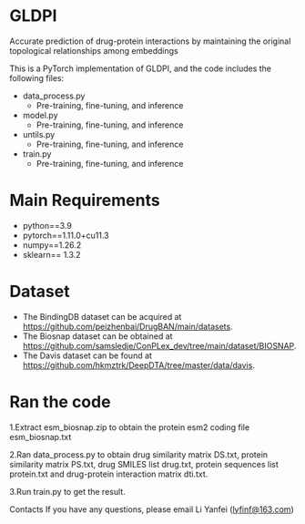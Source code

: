 # GLDPI
Accurate prediction of drug-protein interactions by maintaining the original topological relationships among embeddings 

This is a PyTorch implementation of GLDPI, and the code includes the following files:

* data_process.py
    - Pre-training, fine-tuning, and inference
*  model.py
    - Pre-training, fine-tuning, and inference
*  untils.py
    - Pre-training, fine-tuning, and inference
*  train.py
    - Pre-training, fine-tuning, and inference

# Main Requirements

* python==3.9 
* pytorch==1.11.0+cu11.3
* numpy==1.26.2
* sklearn== 1.3.2


# Dataset

* The BindingDB dataset can be acquired at https://github.com/peizhenbai/DrugBAN/main/datasets.
* The Biosnap dataset can be obtained at https://github.com/samsledje/ConPLex_dev/tree/main/dataset/BIOSNAP.
* The Davis dataset can be found at https://github.com/hkmztrk/DeepDTA/tree/master/data/davis.

# Ran the code

1.Extract esm_biosnap.zip to obtain the protein esm2 coding file  esm_biosnap.txt

2.Ran data_process.py to obtain drug similarity matrix DS.txt, protein similarity matrix PS.txt, drug SMILES list drug.txt, protein sequences list protein.txt and drug-protein interaction matrix dti.txt.

3.Run train.py to get the result.

Contacts
If you have any questions, please email Li Yanfei (lyfinf@163.com)

